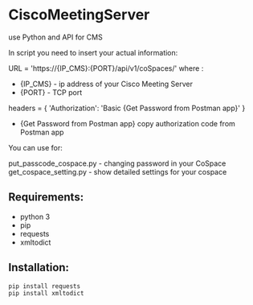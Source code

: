 # CiscoMeetingServer
use Python and API for CMS

In script you need to insert your actual information:

URL = 'https://{IP_CMS}:{PORT}/api/v1/coSpaces/' where :
  - {IP_CMS} - ip address of your Cisco Meeting Server
  - {PORT} - TCP port

headers = {
  'Authorization': 'Basic {Get Password from Postman app}'
}
  - {Get Password from Postman app} copy authorization code from Postman app
  
  You can use for:
  
  put_passcode_cospace.py - changing password in your CoSpace 
  get_cospace_setting.py - show detailed settings for your cospace

## Requirements:
 - python 3
 - pip
 - requests
 - xmltodict

## Installation:
	pip install requests
 	pip install xmltodict
